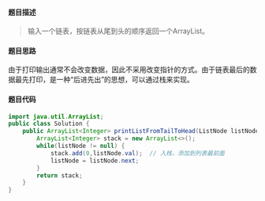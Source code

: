 #### **题目描述**

> 输入一个链表，按链表从尾到头的顺序返回一个ArrayList。

#### **题目思路**

由于打印输出通常不会改变数据，因此不采用改变指针的方式。由于链表最后的数据最先打印，是一种“后进先出”的思想，可以通过栈来实现。



#### 题目代码

```java
import java.util.ArrayList;
public class Solution {
    public ArrayList<Integer> printListFromTailToHead(ListNode listNode) {
        ArrayList<Integer> stack = new ArrayList<>();
        while(listNode != null) {
            stack.add(0,listNode.val);  // 入栈，添加到列表最前面
            listNode = listNode.next;
        }
        return stack;
    }
}
```